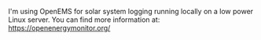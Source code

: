 
I'm using OpenEMS for solar system logging running locally on a low power Linux server.
You can find more information at:
https://openenergymonitor.org/
